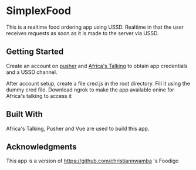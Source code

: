 # SimplexFood
This is a realtime food ordering app using USSD. Realtime in that the user receives requests as soon as it is made to the server via USSD. 

## Getting Started

Create an account on [pusher](pusher.com) and [Africa's Talking](africastalking.com) to obtain app credentials and a USSD channel.

After account setup, create a file cred.js in the root directory. Fill it using the dummy cred file.
Download ngrok to make the app available onine for Africa's talking to access it


## Built With

Africa's Talking, Pusher and Vue are used to build this app.

## Acknowledgments
This app is a version of https://github.com/christiannwamba 's Foodigo

